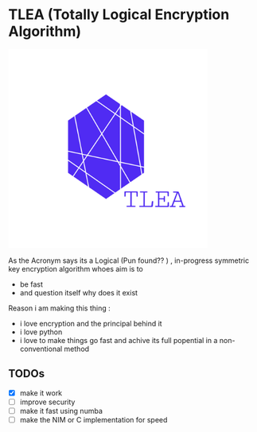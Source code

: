 # TLEA (Totally Logical Encryption Algorithm)

<img src="TLEA.png" width="400">

As the Acronym says its a Logical (Pun found?? ) , in-progress symmetric key encryption algorithm whoes aim is to 
* be fast
* and question itself why does it exist


Reason i am making this thing :
* i love encryption and the principal behind it
* i love python
* i love to make things go fast and achive its full popential in a non-conventional method

## TODOs

- [X] make it work
- [ ] improve security
- [ ] make it fast using numba
- [ ] make the NIM or C implementation for speed
